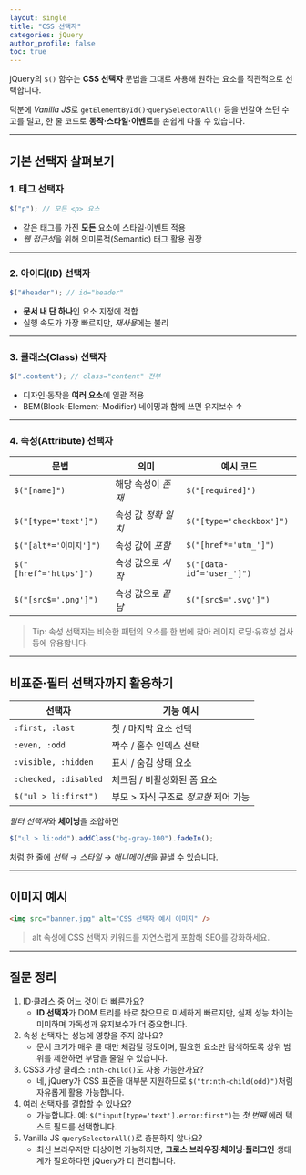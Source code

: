 ```yaml
---
layout: single
title: "CSS 선택자"
categories: jQuery
author_profile: false
toc: true
---
```


jQuery의 `$()` 함수는 **CSS 선택자** 문법을 그대로 사용해 원하는 요소를 직관적으로 선택합니다.

덕분에 *Vanilla JS*로 `getElementById()`·`querySelectorAll()` 등을 번갈아 쓰던 수고를 덜고, 한 줄 코드로 **동작·스타일·이벤트**를 손쉽게 다룰 수 있습니다.

------

## 기본 선택자 살펴보기

### 1. 태그 선택자

```jsx
$("p"); // 모든 <p> 요소
```

- 같은 태그를 가진 **모든** 요소에 스타일·이벤트 적용
- *웹 접근성*을 위해 의미론적(Semantic) 태그 활용 권장

------

### 2. 아이디(ID) 선택자

```jsx
$("#header"); // id="header"
```

- **문서 내 단 하나**인 요소 지정에 적합
- 실행 속도가 가장 빠르지만, *재사용*에는 불리

------

### 3. 클래스(Class) 선택자

```jsx
$(".content"); // class="content" 전부
```

- 디자인·동작을 **여러 요소**에 일괄 적용
- BEM(Block–Element–Modifier) 네이밍과 함께 쓰면 유지보수 ↑

------

### 4. 속성(Attribute) 선택자

| 문법                   | 의미                | 예시 코드                 |
| ---------------------- | ------------------- | ------------------------- |
| `$("[name]")`          | 해당 속성이 *존재*  | `$("[required]")`         |
| `$("[type='text']")`   | 속성 값 *정확 일치* | `$("[type='checkbox']")`  |
| `$("[alt*='이미지']")` | 속성 값에 *포함*    | `$("[href*='utm_']")`     |
| `$("[href^='https']")` | 속성 값으로 *시작*  | `$("[data-id^='user_']")` |
| `$("[src$='.png']")`   | 속성 값으로 *끝남*  | `$("[src$='.svg']")`      |

> Tip: 속성 선택자는 비슷한 패턴의 요소를 한 번에 찾아 레이지 로딩·유효성 검사 등에 유용합니다.

------

## 비표준·필터 선택자까지 활용하기

| 선택자                | 기능 예시                             |
| --------------------- | ------------------------------------- |
| `:first, :last`       | 첫 / 마지막 요소 선택                 |
| `:even, :odd`         | 짝수 / 홀수 인덱스 선택               |
| `:visible, :hidden`   | 표시 / 숨김 상태 요소                 |
| `:checked, :disabled` | 체크됨 / 비활성화된 폼 요소           |
| `$("ul > li:first")`  | 부모 > 자식 구조로 *정교한* 제어 가능 |

*필터 선택자*와 **체이닝**을 조합하면

```jsx
$("ul > li:odd").addClass("bg-gray-100").fadeIn();
```

처럼 한 줄에 *선택 → 스타일 → 애니메이션*을 끝낼 수 있습니다.

------

## 이미지 예시

```html
<img src="banner.jpg" alt="CSS 선택자 예시 이미지" />
```

> alt 속성에 CSS 선택자 키워드를 자연스럽게 포함해 SEO를 강화하세요.

------

## 질문 정리

1. ID·클래스 중 어느 것이 더 빠른가요?
   - **ID 선택자**가 DOM 트리를 바로 찾으므로 미세하게 빠르지만, 실제 성능 차이는 미미하며 가독성과 유지보수가 더 중요합니다.
2. 속성 선택자는 성능에 영향을 주지 않나요?
   - 문서 크기가 매우 클 때만 체감될 정도이며, 필요한 요소만 탐색하도록 상위 범위를 제한하면 부담을 줄일 수 있습니다.
3. CSS3 가상 클래스 `:nth-child()`도 사용 가능한가요?
   - 네, jQuery가 CSS 표준을 대부분 지원하므로 `$("tr:nth-child(odd)")`처럼 자유롭게 활용 가능합니다.
4. 여러 선택자를 결합할 수 있나요?
   - 가능합니다. 예: `$("input[type='text'].error:first")`는 *첫 번째* 에러 텍스트 필드를 선택합니다.
5. Vanilla JS `querySelectorAll()`로 충분하지 않나요?
   - 최신 브라우저만 대상이면 가능하지만, **크로스 브라우징**·**체이닝**·**플러그인** 생태계가 필요하다면 jQuery가 더 편리합니다.
